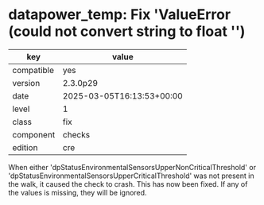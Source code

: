 [//]: # (werk v2)
# datapower_temp: Fix 'ValueError (could not convert string to float '')

key        | value
---------- | ---
compatible | yes
version    | 2.3.0p29
date       | 2025-03-05T16:13:53+00:00
level      | 1
class      | fix
component  | checks
edition    | cre

When either 'dpStatusEnvironmentalSensorsUpperNonCriticalThreshold' or 'dpStatusEnvironmentalSensorsUpperCriticalThreshold' was not present in the walk, it caused the check to crash.
This has now been fixed. If any of the values is missing, they will be ignored.